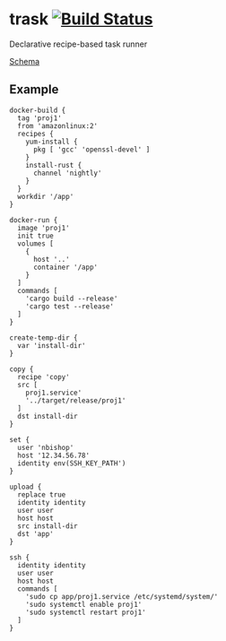 # trask [![Build Status](https://travis-ci.org/nicholasbishop/trask.svg?branch=master)](https://travis-ci.org/nicholasbishop/trask)

Declarative recipe-based task runner

[Schema](trask/schema)

## Example

```
docker-build {
  tag 'proj1'
  from 'amazonlinux:2'
  recipes {
    yum-install {
      pkg [ 'gcc' 'openssl-devel' ]
    }
    install-rust {
      channel 'nightly'
    }
  }
  workdir '/app'
}

docker-run {
  image 'proj1'
  init true
  volumes [
    {
      host '..'
      container '/app'
    }
  ]
  commands [
    'cargo build --release'
    'cargo test --release'
  ]
}

create-temp-dir {
  var 'install-dir'
}

copy {
  recipe 'copy'
  src [
    proj1.service'
    '../target/release/proj1'
  ]
  dst install-dir
}

set {
  user 'nbishop'
  host '12.34.56.78'
  identity env(SSH_KEY_PATH')
}

upload {
  replace true
  identity identity
  user user
  host host
  src install-dir
  dst 'app'
}

ssh {
  identity identity
  user user
  host host
  commands [
    'sudo cp app/proj1.service /etc/systemd/system/'
    'sudo systemctl enable proj1'
    'sudo systemctl restart proj1'
  ]
}
```
